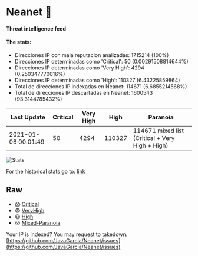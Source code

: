 # Neanet :hocho:
#### Threat intelligence feed
#### The stats:

- Direcciones IP con mala reputacion analizadas: 1715214 (100%)
- Direcciones IP determinadas como 'Critical':  50 (0.00291508814644%)
- Direcciones IP determinadas como 'Very High':  4294 (0.250347770016%)
- Direcciones IP determinadas como 'High':  110327 (6.43225859864)
- Total de direcciones IP indexadas en Neanet:  114671 (6.6855214568%)
- Total de direcciones IP descartadas en Neanet:  1600543 (93.3144785432%)

| Last Update | Critical | Very High | High | Paranoia |
| --- | --- | --- | --- | --- |
| 2021-01-08 00:01:49 | 50 | 4294 | 110327 | 114671 mixed list (Critical + Very High + High)|

![Stats](https://docs.google.com/spreadsheets/d/e/2PACX-1vSnaNMIXVabIpDJjufMlzH7poXnshF3mgd8Is1g9ytUEzVsP5my4Trn8f-xkoLLQ38xpL3HtmUexLo6/pubchart?oid=501124687&format=image)

For the historical stats go to: [link](/stats.csv)
## Raw
- :scream: [Critical](https://raw.githubusercontent.com/JavaGarcia/Neanet/master/blacklists/neanet_critical.txt)
- :fearful: [VeryHigh](https://raw.githubusercontent.com/JavaGarcia/Neanet/master/blacklists/neanet_veryHigh.txtt)
- :frowning: [High](https://raw.githubusercontent.com/JavaGarcia/Neanet/master/blacklists/neanet_high.txt)
- :dizzy_face: [Mixed-Paranoia](https://raw.githubusercontent.com/JavaGarcia/Neanet/master/blacklists/neanet_all.txt)


Your IP is indexed? You may request to takedown. [https://github.com/JavaGarcia/Neanet/issues](https://github.com/JavaGarcia/Neanet/issues)






































































































































































































































































































































































































































































































































































































































































































































































































































































































































































































































































































































































































































































































































































































































































































































































































































































































































































































































































































































































































































































































































































































































































































































































































































































































































































































































































































































































































































































































































































































































































































































































































































































































































































































































































